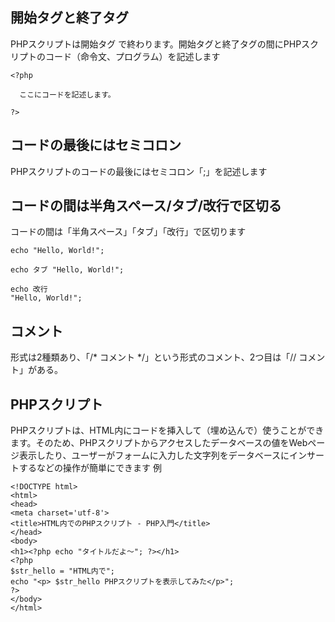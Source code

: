 ## 開始タグと終了タグ
PHPスクリプトは開始タグ <?php からはじまり、終了タグ ?> で終わります。開始タグと終了タグの間にPHPスクリプトのコード（命令文、プログラム）を記述します
```
<?php
 
  ここにコードを記述します。
 
?>

```
## コードの最後にはセミコロン
PHPスクリプトのコードの最後にはセミコロン「;」を記述します

## コードの間は半角スペース/タブ/改行で区切る
コードの間は「半角スペース」「タブ」「改行」で区切ります
```
echo "Hello, World!";

echo タブ "Hello, World!";

echo 改行
"Hello, World!";
```
## コメント
形式は2種類あり、「/* コメント */」という形式のコメント、2つ目は「// コメント」がある。

## PHPスクリプト
PHPスクリプトは、HTML内にコードを挿入して（埋め込んで）使うことができます。そのため、PHPスクリプトからアクセスしたデータベースの値をWebページ表示したり、ユーザーがフォームに入力した文字列をデータベースにインサートするなどの操作が簡単にできます
例
```
<!DOCTYPE html>
<html>
<head>
<meta charset='utf-8'>
<title>HTML内でのPHPスクリプト - PHP入門</title>
</head>
<body>
<h1><?php echo "タイトルだよ〜"; ?></h1>
<?php
$str_hello = "HTML内で";
echo "<p> $str_hello PHPスクリプトを表示してみた</p>";
?>
</body>
</html>

```
